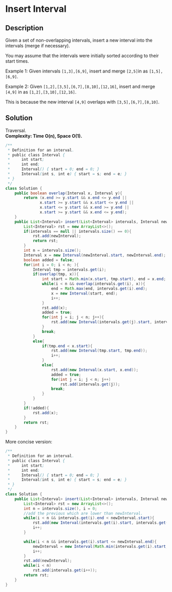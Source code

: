 # Insert Interval
## Description
Given a set of non-overlapping intervals, insert a new interval into the intervals (merge if necessary).

You may assume that the intervals were initially sorted according to their start times.

Example 1:
Given intervals `[1,3],[6,9]`, insert and merge `[2,5]`in as `[1,5],[6,9]`.

Example 2:
Given `[1,2],[3,5],[6,7],[8,10],[12,16]`, insert and merge `[4,9]` in as `[1,2],[3,10],[12,16]`.

This is because the new interval `[4,9]` overlaps with `[3,5],[6,7],[8,10]`.
## Solution
Traversal.  
**Complexity: Time O(n), Space O(1).**
```java
/**
 * Definition for an interval.
 * public class Interval {
 *     int start;
 *     int end;
 *     Interval() { start = 0; end = 0; }
 *     Interval(int s, int e) { start = s; end = e; }
 * }
 */
class Solution {
    public boolean overlap(Interval x, Interval y){
        return (x.end >= y.start && x.end <= y.end ||
               x.start >= y.start && x.start <= y.end ||
               x.start <= y.start && x.end >= y.end ||
               x.start >= y.start && x.end <= y.end);
    }
    public List<Interval> insert(List<Interval> intervals, Interval newInterval) {
        List<Interval> rst = new ArrayList<>();
        if(intervals == null || intervals.size() == 0){
            rst.add(newInterval);
            return rst;
        }
        int n = intervals.size();
        Interval x = new Interval(newInterval.start, newInterval.end);
        boolean added = false;
        for(int i = 0; i < n; ){
            Interval tmp = intervals.get(i);
            if(overlap(tmp, x)){
                int start = Math.min(x.start, tmp.start), end = x.end;
                while(i < n && overlap(intervals.get(i), x)){
                    end = Math.max(end, intervals.get(i).end);
                    x = new Interval(start, end);
                    i++;
                }
                rst.add(x);
                added = true;
                for(int j = i; j < n; j++){
                    rst.add(new Interval(intervals.get(j).start, intervals.get(j).end));
                }
                break;
            }
            else{
                if(tmp.end < x.start){
                    rst.add(new Interval(tmp.start, tmp.end));
                    i++;
                }
                else{
                    rst.add(new Interval(x.start, x.end));
                    added = true;
                    for(int j = i; j < n; j++)
                        rst.add(intervals.get(j));
                    break;
                }
            }
        }
        if(!added){
            rst.add(x);
        }
        return rst;
    }
}
```
More concise version:
```java
/**
 * Definition for an interval.
 * public class Interval {
 *     int start;
 *     int end;
 *     Interval() { start = 0; end = 0; }
 *     Interval(int s, int e) { start = s; end = e; }
 * }
 */
class Solution {
    public List<Interval> insert(List<Interval> intervals, Interval newInterval) {
        List<Interval> rst = new ArrayList<>();
        int n = intervals.size(), i = 0;
        //add the previous which are lower than newInterval.
        while(i < n && intervals.get(i).end < newInterval.start){
            rst.add(new Interval(intervals.get(i).start, intervals.get(i).end));
            i++;
        }

        while(i < n && intervals.get(i).start <= newInterval.end){
            newInterval = new Interval(Math.min(intervals.get(i).start, newInterval.start), Math.max(intervals.get(i).end, newInterval.end));
            i++;
        }
        rst.add(newInterval);
        while(i < n)
            rst.add(intervals.get(i++));
        return rst;
    }
}
```
